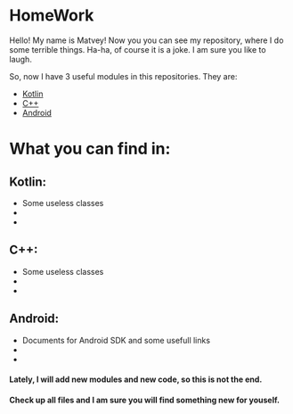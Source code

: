 # HomeWork

Hello! My name is Matvey! Now you you can see my repository, where I do some terrible things.
Ha-ha, of course it is a joke. I am sure you like to laugh.

So, now I have 3 useful modules in this repositories. They are:
- [Kotlin](https://github.com/Ferum-bot/HomeWork/tree/master/Kotlin)
- [C++](https://github.com/Ferum-bot/HomeWork/tree/master/%D0%A1%2B%2B)
- [Android](https://github.com/Ferum-bot/HomeWork/tree/master/Android)

# What you can find in:


## Kotlin:
- Some useless classes
-
-


## C++:
- Some useless classes
-
-


## Android:
- Documents for Android SDK and some usefull links
- 
-


#### Lately, I will add new modules and new code, so this is not the end. 
#### Check up all files and I am sure you will find something new for youself.
